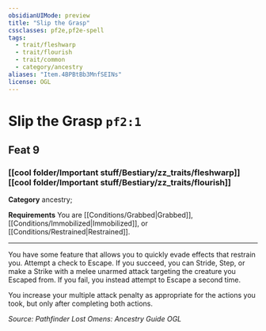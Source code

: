 ```yaml
---
obsidianUIMode: preview
title: "Slip the Grasp"
cssclasses: pf2e,pf2e-spell
tags:
  - trait/fleshwarp
  - trait/flourish
  - trait/common
  - category/ancestry
aliases: "Item.4BPBtBb3MnfSEINs"
license: OGL
---
```

# Slip the Grasp `pf2:1`
## Feat 9
### [[cool folder/Important stuff/Bestiary/zz_traits/fleshwarp]][[cool folder/Important stuff/Bestiary/zz_traits/flourish]]

**Category** ancestry; 




**Requirements** You are [[Conditions/Grabbed|Grabbed]], [[Conditions/Immobilized|Immobilized]], or [[Conditions/Restrained|Restrained]].

* * *

You have some feature that allows you to quickly evade effects that restrain you. Attempt a check to Escape. If you succeed, you can Stride, Step, or make a Strike with a melee unarmed attack targeting the creature you Escaped from. If you fail, you instead attempt to Escape a second time.

You increase your multiple attack penalty as appropriate for the actions you took, but only after completing both actions.

*Source: Pathfinder Lost Omens: Ancestry Guide*
*OGL*